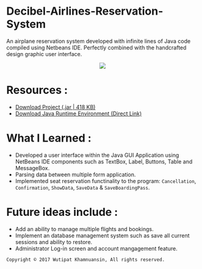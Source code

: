 # Decibel-Airlines-Reservation-System
An airplane reservation system developed with infinite lines of Java code compiled using Netbeans IDE. Perfectly combined with the handcrafted design graphic user interface. 

<p align="center">
  <img src="https://bellmcp.github.io/img/Projects_Decibel.jpg" />
</p>

# Resources :

* [Download Project (.jar | 418 KB)](https://bellmcp.github.io/work/DecibelAirlines.jar)
* [Download Java Runtime Environment (Direct Link)](https://www.java.com/en/download/)

# What I Learned :

* Developed a user interface within the Java GUI Application using NetBeans IDE components such as TextBox, Label, Buttons, Table and MessageBox.
* Parsing data between multiple form application. 
* Implemented seat reservation functinality to the program: `Cancellation`, `Confirmation`, `ShowData`, `SaveData` & `SaveBoardingPass`.

# Future ideas include :

* Add an ability to manage multiple flights and bookings.
* Implement an database management system such as save all current sessions and ability to restore.
* Administrator Log-in screen and account mangagement feature.

`Copyright © 2017 Wutipat Khamnuansin, All rights reserved.`
